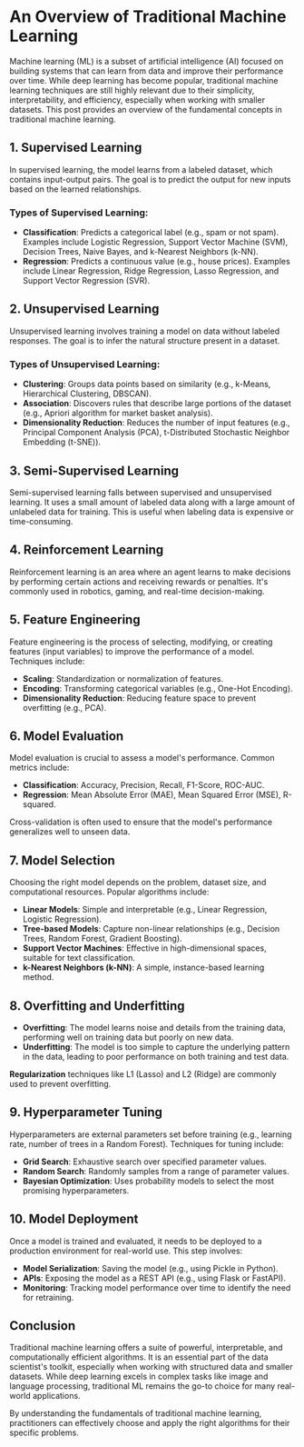 # An Overview of Traditional Machine Learning

Machine learning (ML) is a subset of artificial intelligence (AI) focused on building systems that can learn from data and improve their performance over time. While deep learning has become popular, traditional machine learning techniques are still highly relevant due to their simplicity, interpretability, and efficiency, especially when working with smaller datasets. This post provides an overview of the fundamental concepts in traditional machine learning.

## 1. **Supervised Learning**
In supervised learning, the model learns from a labeled dataset, which contains input-output pairs. The goal is to predict the output for new inputs based on the learned relationships.

### Types of Supervised Learning:
- **Classification**: Predicts a categorical label (e.g., spam or not spam). Examples include Logistic Regression, Support Vector Machine (SVM), Decision Trees, Naive Bayes, and k-Nearest Neighbors (k-NN).
- **Regression**: Predicts a continuous value (e.g., house prices). Examples include Linear Regression, Ridge Regression, Lasso Regression, and Support Vector Regression (SVR).

## 2. **Unsupervised Learning**
Unsupervised learning involves training a model on data without labeled responses. The goal is to infer the natural structure present in a dataset.

### Types of Unsupervised Learning:
- **Clustering**: Groups data points based on similarity (e.g., k-Means, Hierarchical Clustering, DBSCAN).
- **Association**: Discovers rules that describe large portions of the dataset (e.g., Apriori algorithm for market basket analysis).
- **Dimensionality Reduction**: Reduces the number of input features (e.g., Principal Component Analysis (PCA), t-Distributed Stochastic Neighbor Embedding (t-SNE)).

## 3. **Semi-Supervised Learning**
Semi-supervised learning falls between supervised and unsupervised learning. It uses a small amount of labeled data along with a large amount of unlabeled data for training. This is useful when labeling data is expensive or time-consuming.

## 4. **Reinforcement Learning**
Reinforcement learning is an area where an agent learns to make decisions by performing certain actions and receiving rewards or penalties. It's commonly used in robotics, gaming, and real-time decision-making.

## 5. **Feature Engineering**
Feature engineering is the process of selecting, modifying, or creating features (input variables) to improve the performance of a model. Techniques include:
- **Scaling**: Standardization or normalization of features.
- **Encoding**: Transforming categorical variables (e.g., One-Hot Encoding).
- **Dimensionality Reduction**: Reducing feature space to prevent overfitting (e.g., PCA).

## 6. **Model Evaluation**
Model evaluation is crucial to assess a model's performance. Common metrics include:
- **Classification**: Accuracy, Precision, Recall, F1-Score, ROC-AUC.
- **Regression**: Mean Absolute Error (MAE), Mean Squared Error (MSE), R-squared.

Cross-validation is often used to ensure that the model's performance generalizes well to unseen data.

## 7. **Model Selection**
Choosing the right model depends on the problem, dataset size, and computational resources. Popular algorithms include:
- **Linear Models**: Simple and interpretable (e.g., Linear Regression, Logistic Regression).
- **Tree-based Models**: Capture non-linear relationships (e.g., Decision Trees, Random Forest, Gradient Boosting).
- **Support Vector Machines**: Effective in high-dimensional spaces, suitable for text classification.
- **k-Nearest Neighbors (k-NN)**: A simple, instance-based learning method.

## 8. **Overfitting and Underfitting**
- **Overfitting**: The model learns noise and details from the training data, performing well on training data but poorly on new data.
- **Underfitting**: The model is too simple to capture the underlying pattern in the data, leading to poor performance on both training and test data.

**Regularization** techniques like L1 (Lasso) and L2 (Ridge) are commonly used to prevent overfitting.

## 9. **Hyperparameter Tuning**
Hyperparameters are external parameters set before training (e.g., learning rate, number of trees in a Random Forest). Techniques for tuning include:
- **Grid Search**: Exhaustive search over specified parameter values.
- **Random Search**: Randomly samples from a range of parameter values.
- **Bayesian Optimization**: Uses probability models to select the most promising hyperparameters.

## 10. **Model Deployment**
Once a model is trained and evaluated, it needs to be deployed to a production environment for real-world use. This step involves:
- **Model Serialization**: Saving the model (e.g., using Pickle in Python).
- **APIs**: Exposing the model as a REST API (e.g., using Flask or FastAPI).
- **Monitoring**: Tracking model performance over time to identify the need for retraining.

## Conclusion
Traditional machine learning offers a suite of powerful, interpretable, and computationally efficient algorithms. It is an essential part of the data scientist's toolkit, especially when working with structured data and smaller datasets. While deep learning excels in complex tasks like image and language processing, traditional ML remains the go-to choice for many real-world applications.

By understanding the fundamentals of traditional machine learning, practitioners can effectively choose and apply the right algorithms for their specific problems.

